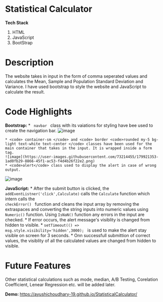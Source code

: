 # Statistical Calculator
<b>Tech Stack </b>
1. HTML
2. JavaScript
3. BootStrap

# Description
The website takes in input in the form of comma seperated values and calculates the Mean, Sample and Population Standard Deviation and Variance. I have used bootstrap to style the website and JavaScript to calculate the result. 

# Code Highlights
<b>Bootstrap:</b>
    * <code> navbar </code> class with its vaiations for styling have bee used to create the navigation bar.
    ![image](https://user-images.githubusercontent.com/73214455/179920239-e8daf83f-4356-44fd-8e3b-ff7b77a26be6.png)

    * <code> container-sm </code> and <code> border <code>rounded my-5 bg-light text-white text-center </code> classes have been used for the main container that takes in the input. It is wrapped inside a form tag.  
    ![image](https://user-images.githubusercontent.com/73214455/179921353-1ad0fb29-8866-45f1-ac53-f4d4b26f22e2.png)
    * <code>alert</code> class used to display the alert in case of wrong output.
 ![image](https://user-images.githubusercontent.com/73214455/179921964-5003764e-75a5-4755-b74b-41138be7b7ab.png)

<b>JavaScript:</b>
    * After the submit button is clicked, the <code>addEventListner('click',Calculate)</code> calls the <code>Calculate</code> function which intern calls the <code> checkError() </code> function and cleans the input array by removing the extraspaces and converting the string inputs into numeric values using <code>Numeric()</code> function. Using <code>IsNaN()</code> function any errors in the input are checked.
    * If error occurs, the alert message's visiblity is changed from hidden to visible.
    * <code>setTimeout(() => msg.style.visibility='hidden',3000); </code> is used to make the alert stay visible on screen for 3 seconds.
    * Onn successfull submittion of correct values, the visiblity of all the calculated values are changed from hidden to visible.
    
# Future Features
Other statistical calculations such as mode, median, A/B Testing, Corelation Coefficient, Lenear Regression etc. will be added later.



<b>Demo: </b> https://ayushichoudhary-19.github.io/StatisticalCalculator/
